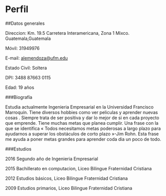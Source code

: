 # Perfil


##Datos generales

Direccion: Km. 19.5 Carretera Interamericana, Zona 1 Mixco. Guatemala,Guatemala

Móvil: 31949976

E-mail: alemendoza@ufm.edu

Estado Civil: Soltera

DPI: 3488 87663 0115

Edad: 19 años 

###Biografía

Estudia actualmente Ingenieria Empresarial en la Universidad Francisco Marroquín. 
Tiene diversos hobbies como ver peliculas y aprender nuevas cosas .
Siempre trata de ser positiva y dar lo mejor de si en cada proyecto que emprende. Tiene muchas metas que planea cumplir. Una frase con la que se identifica « Todos necesitamos metas poderosas a largo plazo para ayudarnos a superar los obstáculos de corto plazo »-Jim Rohn.
Esta frase me ayuda a poner metas grandes para aprender coda dia un poco de todo.

###Estudios

2016 Segundo año de Ingenieria Empresarial

2015 Bachillerato en computacion, Liceo Bilingue Fraternidad Cristiana 

2012 Estudios básicos, Liceo Bilingue Fraternidad Cristiana 

2009 Estudios primarios, Liceo Bilingue Fraternidad Cristiana 
